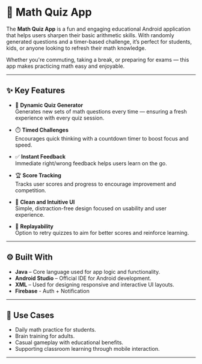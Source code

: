 # 📱 Math Quiz App

The **Math Quiz App** is a fun and engaging educational Android application that helps users sharpen their basic arithmetic skills. 
With randomly generated questions and a timer-based challenge, it’s perfect for students, kids, or anyone looking to refresh their math knowledge.

Whether you're commuting, taking a break, or preparing for exams — this app makes practicing math easy and enjoyable.

---

## ✨ Key Features

- 🧠 **Dynamic Quiz Generator**  
  Generates new sets of math questions every time — ensuring a fresh experience with every quiz session.

- ⏱️ **Timed Challenges**  
  Encourages quick thinking with a countdown timer to boost focus and speed.

- ✅ **Instant Feedback**  
  Immediate right/wrong feedback helps users learn on the go.

- 🏆 **Score Tracking**  
  Tracks user scores and progress to encourage improvement and competition.

- 🎨 **Clean and Intuitive UI**  
  Simple, distraction-free design focused on usability and user experience.

- 🔁 **Replayability**  
  Option to retry quizzes to aim for better scores and reinforce learning.

---

## ⚙️ Built With

- **Java** – Core language used for app logic and functionality.  
- **Android Studio** – Official IDE for Android development.  
- **XML** – Used for designing responsive and interactive UI layouts.
- **Firebase** - Auth + Notification

---

## 📌 Use Cases

- Daily math practice for students.
- Brain training for adults.
- Casual gameplay with educational benefits.
- Supporting classroom learning through mobile interaction.

---
